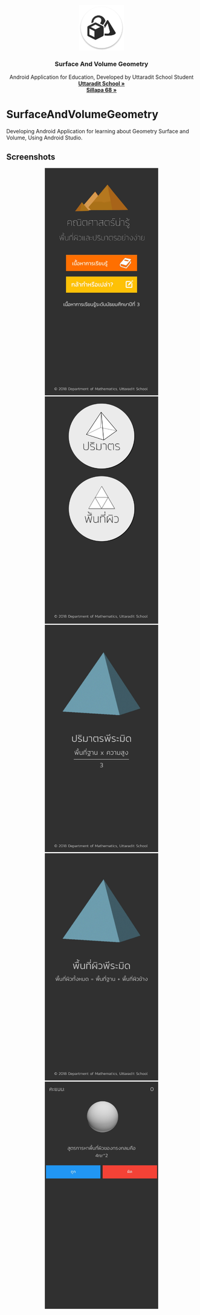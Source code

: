 <p align="center">
  <a href="https://github.com/feelingzexe">
    <img src="app/src/main/res/mipmap-xxxhdpi/ic_launcher.png" alt="Logo" width="120" height="120">
  </a>
  <h3 align="center">Surface And Volume Geometry</h3>
  <p align="center">
    Android Application for Education, Developed by Uttaradit School Student
    <br />
    <a href="https://utd.ac.th/" target="_blank"><strong>Uttaradit School »</strong></a><br>
    <a href="https://www.sillapa.net/home/" target="_blank"><strong>Sillapa 68 »</strong></a>
  </p>
</p>

# SurfaceAndVolumeGeometry
Developing Android Application for learning about Geometry Surface and Volume, Using Android Studio.

## Screenshots
<p align="center">
<img src="Screenshot_20191106-201625.jpg" width="300" height="600">
<img src="Screenshot_20191106-201633.jpg" width="300" height="600">
<img src="Screenshot_20191106-201644.jpg" width="300" height="600">
<img src="Screenshot_20191106-201659.jpg" width="300" height="600">
<img src="Screenshot_20191106-201708.jpg" width="300" height="600">
</p>
